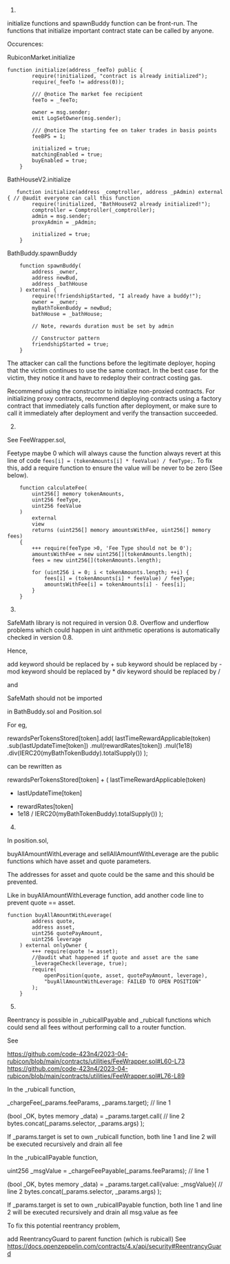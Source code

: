 1.

initialize functions and spawnBuddy function can be front-run. The functions that initialize important contract state can be called by anyone.

Occurences:

RubiconMarket.initialize

```solidity
function initialize(address _feeTo) public {
        require(!initialized, "contract is already initialized");
        require(_feeTo != address(0));

        /// @notice The market fee recipient
        feeTo = _feeTo;

        owner = msg.sender;
        emit LogSetOwner(msg.sender);

        /// @notice The starting fee on taker trades in basis points
        feeBPS = 1;

        initialized = true;
        matchingEnabled = true;
        buyEnabled = true;
    }
```

BathHouseV2.initialize

```solidity
   function initialize(address _comptroller, address _pAdmin) external { // @audit everyone can call this function
        require(!initialized, "BathHouseV2 already initialized!");
        comptroller = Comptroller(_comptroller);
        admin = msg.sender;
        proxyAdmin = _pAdmin;

        initialized = true;
    }
```

BathBuddy.spawnBuddy

```solidity
    function spawnBuddy(
        address _owner,
        address newBud,
        address _bathHouse
    ) external {
        require(!friendshipStarted, "I already have a buddy!");
        owner = _owner;
        myBathTokenBuddy = newBud;
        bathHouse = _bathHouse;

        // Note, rewards duration must be set by admin

        // Constructor pattern
        friendshipStarted = true;
    }
```

The attacker can call the functions before the legitimate deployer, hoping that the victim continues to use the same contract. In the best case for the victim, they notice it and have to redeploy their contract costing gas.

Recommend using the constructor to initialize non-proxied contracts. For initializing proxy contracts, recommend deploying contracts using a factory contract that immediately calls function after deployment, or make sure to call it immediately after deployment and verify the transaction succeeded.

2.

See FeeWrapper.sol,

Feetype maybe 0 which will always cause the function always revert at this line of code
```fees[i] = (tokenAmounts[i] * feeValue) / feeType;```. 
To fix this, add a require function to ensure the value will be never to be zero (See below).

```
    function calculateFee(
        uint256[] memory tokenAmounts,
        uint256 feeType,
        uint256 feeValue
    )
        external
        view
        returns (uint256[] memory amountsWithFee, uint256[] memory fees)
    {
        +++ require(feeType >0, 'Fee Type should not be 0');
        amountsWithFee = new uint256[](tokenAmounts.length);
        fees = new uint256[](tokenAmounts.length);

        for (uint256 i = 0; i < tokenAmounts.length; ++i) {
            fees[i] = (tokenAmounts[i] * feeValue) / feeType;
            amountsWithFee[i] = tokenAmounts[i] - fees[i];
        }
    }
```

3.

SafeMath library is not required in version 0.8.
Overflow and underflow problems which could happen in uint arithmetic operations is automatically checked in version 0.8.

Hence, 

add keyword should be replaced by +
sub keyword should be replaced by -
mod keyword should be replaced by *
div keyword should be replaced by /

and 

SafeMath should not be imported

in BathBuddy.sol and Position.sol

For eg, 

rewardsPerTokensStored[token].add(
lastTimeRewardApplicable(token)
.sub(lastUpdateTime[token])
.mul(rewardRates[token])
.mul(1e18)
.div(IERC20(myBathTokenBuddy).totalSupply())
);

can be rewritten as

rewardsPerTokensStored[token] + (
lastTimeRewardApplicable(token)
- lastUpdateTime[token]
* rewardRates[token]
* 1e18
/ IERC20(myBathTokenBuddy).totalSupply())
);

4.

In position.sol, 

buyAllAmountWithLeverage and sellAllAmountWithLeverage are the public functions which have asset and quote parameters.

The addresses for asset and quote could be the same and this should be prevented.

Like in buyAllAmountWithLeverage function, add another code line to prevent quote == asset.

```
function buyAllAmountWithLeverage(
        address quote,
        address asset,
        uint256 quotePayAmount,
        uint256 leverage
    ) external onlyOwner {
        +++ require(quote != asset);
        //@audit what happened if quote and asset are the same
        _leverageCheck(leverage, true);
        require(
            openPosition(quote, asset, quotePayAmount, leverage),
            "buyAllAmountWithLeverage: FAILED TO OPEN POSITION"
        );
    }
```

5.

Reentrancy is possible in _rubicallPayable and _rubicall functions which could send all fees without performing call to a router function.

See 

https://github.com/code-423n4/2023-04-rubicon/blob/main/contracts/utilities/FeeWrapper.sol#L60-L73
https://github.com/code-423n4/2023-04-rubicon/blob/main/contracts/utilities/FeeWrapper.sol#L76-L89

In the _rubicall function,

_chargeFee(_params.feeParams, _params.target); // line 1

(bool _OK, bytes memory _data) = _params.target.call( // line 2
  bytes.concat(_params.selector, _params.args)
);

If _params.target is set to own _rubicall function, both line 1 and line 2 will be executed recursively and drain all fee

In the _rubicallPayable function,

uint256 _msgValue = _chargeFeePayable(_params.feeParams); // line 1

(bool _OK, bytes memory _data) = _params.target.call{value: _msgValue}( // line 2
  bytes.concat(_params.selector, _params.args)
);

If _params.target is set to own _rubicallPayable function, both line 1 and line 2 will be executed recursively and drain all msg.value as fee

To fix this potential reentrancy problem,

add ReentrancyGuard to parent function (which is rubicall)
See https://docs.openzeppelin.com/contracts/4.x/api/security#ReentrancyGuard

